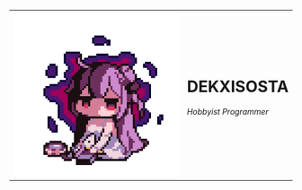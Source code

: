 <table>
  <tr>
    <td>
      <img src="./azurlane_unicorn.gif" width="300">
    </td>
    <td colspan="2">
      <h1>DEKXISOSTA</h1>
      <h6>Hobbyist Programmer</h6>
    </td>
  </tr>
</table>


<!---
Dekxisosta/Dekxisosta is a ✨ special ✨ repository because its `README.md` (this file) appears on your GitHub profile.
You can click the Preview link to take a look at your changes.
--->
